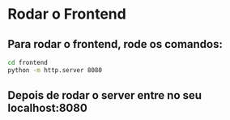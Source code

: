 # Rodar o Frontend

## Para rodar o frontend, rode os comandos:
```bash
cd frontend
python -m http.server 8080
```
## Depois de rodar o server entre no seu localhost:8080